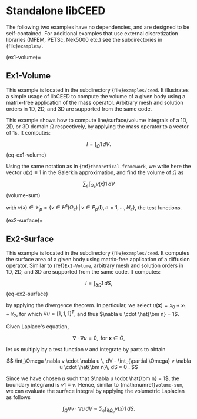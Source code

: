 # Standalone libCEED

The following two examples have no dependencies, and are designed to be self-contained.
For additional examples that use external discretization libraries (MFEM, PETSc, Nek5000
etc.) see the subdirectories in {file}`examples/`.

(ex1-volume)=

## Ex1-Volume

This example is located in the subdirectory {file}`examples/ceed`. It illustrates a
simple usage of libCEED to compute the volume of a given body using a matrix-free
application of the mass operator. Arbitrary mesh and solution orders in 1D, 2D, and 3D
are supported from the same code.

This example shows how to compute line/surface/volume integrals of a 1D, 2D, or 3D
domain $\Omega$ respectively, by applying the mass operator to a vector of
$1$s. It computes:

$$
I = \int_{\Omega} 1 \, dV .
$$ (eq-ex1-volume)

Using the same notation as in {ref}`theoretical-framework`, we write here the vector
$u(x)\equiv 1$ in the Galerkin approximation,
and find the volume of $\Omega$ as

$$
\sum_e \int_{\Omega_e} v(x) 1 \, dV
$$ (volume-sum)

with $v(x) \in \mathcal{V}_p = \{ v \in H^{1}(\Omega_e) \,|\, v \in P_p(\bm{I}), e=1,\ldots,N_e \}$,
the test functions.

(ex2-surface)=

## Ex2-Surface

This example is located in the subdirectory {file}`examples/ceed`. It computes the
surface area of a given body using matrix-free application of a diffusion operator.
Similar to {ref}`Ex1-Volume`, arbitrary mesh and solution orders in 1D, 2D, and 3D
are supported from the same code. It computes:

$$
I = \int_{\partial \Omega} 1 \, dS ,
$$ (eq-ex2-surface)

by applying the divergence theorem.
In particular, we select $u(\bm x) = x_0 + x_1 + x_2$, for which $\nabla u = [1, 1, 1]^T$, and thus $\nabla u \cdot \hat{\bm n} = 1$.

Given Laplace's equation,

$$
\nabla \cdot \nabla u = 0, \textrm{ for  } \bm{x} \in \Omega ,
$$

let us multiply by a test function $v$ and integrate by parts to obtain

$$
\int_\Omega \nabla v \cdot \nabla u \, dV - \int_{\partial \Omega} v \nabla u \cdot \hat{\bm n}\, dS = 0 .
$$

Since we have chosen $u$ such that $\nabla u \cdot \hat{\bm n} = 1$, the boundary integrand is $v 1 \equiv v$. Hence, similar to {math:numref}`volume-sum`, we can evaluate the surface integral by applying the volumetric Laplacian as follows

$$
\int_\Omega \nabla v \cdot \nabla u \, dV \approx \sum_e \int_{\partial \Omega_e} v(x) 1 \, dS .
$$
